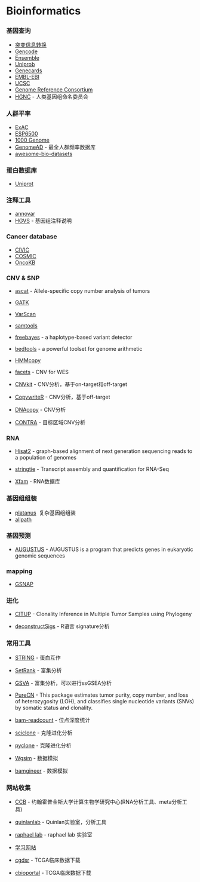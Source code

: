 # Bioinformatics


### 基因查询
* [突变信息转换](http://bioinformatics.mdanderson.org/transvarweb/)
* [Gencode](http://www.gencodegenes.org/)
* [Ensemble](http://www.ensembl.org/index.html)
* [Uniprob](http://www.uniprot.org/)
* [Genecards](http://www.genecards.org/)
* [EMBL-EBI](https://www.ebi.ac.uk/)
* [UCSC](http://genome.ucsc.edu/)
* [Genome Reference Consortium](https://www.ncbi.nlm.nih.gov/grc)
* [HGNC](http://www.genenames.org/) - 人类基因组命名委员会

### 人群平率
* [ExAC](http://exac.broadinstitute.org/)
* [ESP6500](http://evs.gs.washington.edu/EVS/)
* [1000 Genome](http://www.internationalgenome.org/home)
* [GenomeAD](http://gnomad.broadinstitute.org/) - 最全人群频率数据库
* [awesome-bio-datasets](https://github.com/OpenGene/awesome-bio-datasets)
### 蛋白数据库
* [Uniprot](http://www.uniprot.org/)

### 注释工具
* [annovar](http://annovar.openbioinformatics.org/en/latest/)
* [HGVS](http://varnomen.hgvs.org/) - 基因组注释说明

### Cancer database
* [CIVIC](https://civic.genome.wustl.edu/home)
* [COSMIC](http://cancer.sanger.ac.uk/cosmic)
* [OncoKB](http://oncokb.org)


### CNV & SNP

* [ascat](https://github.com/Crick-CancerGenomics/ascat) - Allele-specific copy number analysis of tumors
* [GATK](https://software.broadinstitute.org/gatk/)
* [VarScan](http://varscan.sourceforge.net/)
* [samtools](http://www.htslib.org/doc/#manual-pages)
* [freebayes](https://github.com/ekg/freebayes) - a haplotype-based variant detector
* [bedtools](http://bedtools.readthedocs.io/en/latest/) -  a powerful toolset for genome arithmetic
* [HMMcopy](http://www.bioconductor.org/packages/release/bioc/html/HMMcopy.html) 

* [facets](https://sites.google.com/site/mskfacets/) - CNV for WES

* [CNVkit](http://cnvkit.readthedocs.io/en/stable/pipeline.html) - CNV分析，基于on-target和off-target

* [CopywriteR](http://www.bioconductor.org/packages/release/bioc/html/CopywriteR.html) - CNV分析，基于off-target

* [DNAcopy](http://www.bioconductor.org/packages/release/bioc/html/DNAcopy.html) - CNV分析

* [CONTRA](http://contra-cnv.sourceforge.net/) - 目标区域CNV分析

### RNA
* [Hisat2](http://ccb.jhu.edu/software/hisat2/index.shtml) - graph-based alignment of next generation sequencing reads to a population of genomes
* [stringtie](http://www.ccb.jhu.edu/software/stringtie/) - Transcript assembly and quantification for RNA-Seq

* [Xfam](http://rfam.xfam.org/) - RNA数据库

### 基因组组装
* [platanus](http://platanus.bio.titech.ac.jp)  复杂基因组组装
* [allpath](http://software.broadinstitute.org/allpaths-lg/blog/)  

### 基因预测
* [AUGUSTUS](http://bioinf.uni-greifswald.de/augustus/) - AUGUSTUS is a program that predicts genes in eukaryotic genomic sequences

### mapping

* [GSNAP](http://research-pub.gene.com/gmap/)

### 进化

* [CITUP](https://github.com/sfu-compbio/citup) - Clonality Inference in Multiple Tumor Samples using Phylogeny

* [deconstructSigs](https://github.com/raerose01/deconstructSigs) - R语言 signature分析

### 常用工具

* [STRING](https://string-db.org/cgi/input.pl?UserId=1hcUYxDKX0aK&sessionId=xykqPVdtcqrE&input_page_show_search=off) - 蛋白互作
* [SetRank](https://bmcbioinformatics.biomedcentral.com/articles/10.1186/s12859-017-1571-6) - 富集分析
* [GSVA](http://bioconductor.org/packages/release/bioc/html/GSVA.html) - 富集分析，可以进行ssGSEA分析
* [PureCN](http://bioconductor.org/packages/release/bioc/html/PureCN.html) - This package estimates tumor purity, copy number, and loss of heterozygosity (LOH), and classifies single nucleotide variants (SNVs) by somatic status and clonality.
* [bam-readcount](https://github.com/genome/bam-readcount) - 位点深度统计
* [sciclone](https://github.com/genome/sciclone) - 克隆进化分析
* [pyclone](http://compbio.bccrc.ca/software/pyclone/) - 克隆进化分析
* [Wgsim](https://github.com/lh3/wgsim) - 数据模拟

* [bamgineer](https://github.com/pughlab/bamgineer) - 数据模拟

### 网站收集
* [CCB](https://ccb.jhu.edu/software.shtml) - 约翰霍普金斯大学计算生物学研究中心(RNA分析工具、meta分析工具)
* [quinlanlab](http://quinlanlab.org/#portfolioModal6) - Quinlan实验室，分析工具

* [raphael lab](http://compbio.cs.brown.edu/software) - raphael lab 实验室

* [学习网站](https://www.plob.org/) 
* [cgdsr](https://cran.r-project.org/web/packages/cgdsr/index.html) - TCGA临床数据下载 

* [cbioportal](http://www.cbioportal.org/) - TCGA临床数据下载
